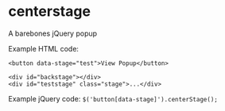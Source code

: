centerstage
===========

A barebones jQuery popup

Example HTML code:
```
<button data-stage="test">View Popup</button>

<div id="backstage"></div>
<div id="teststage" class="stage">...</div>
```

Example jQuery code:
```$('button[data-stage]').centerStage();```
